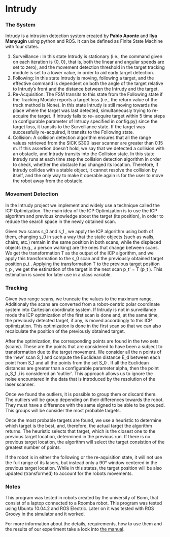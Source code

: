Intrudy
========

### The System ##########


Intrudy is a intrusion detection system created by **Pablo Aponte** and **Ilya Manyugin** using python and ROS. It can be defined as Finite State Machine with four states.

1.    Surveillance : In this state Intrudy is stationary (i.e., the command given on each iteration is {0, 0}, that is, both the linear and angular speeds are set to zero), and the movement detection threshold in the target tracking module is set to a lower value, in order to aid early target detection.
2.    Following: In this state Intrudy is moving, following a target, and the effective command is dependent on both the angle of the target relative to Intrudy’s front and the distance between the Intrudy and the target.
3.    Re-Acquisition: The FSM transits to this state from the Following state if the Tracking Module reports a target loss (i.e., the return value of the track method is None). In this state Intrudy is still moving towards the place where the target was last detected, simultaneously trying to re-acquire the target. If Intrudy fails to re- acquire target within 5 time steps (a configurable parameter of Intrudy specified in config.py) since the target loss, it transits to the Surveillance state. If the target was successfully re-acquired, it transits to the Following state.
4.    Collision: A collision detection algorithm ensures that all the range values retrieved from the SICK S300 laser scanner are greater than 0.15 m. If this assertion doesn’t hold, we say that we detected a collision with an obstacle, and Intrudy transits into the Collision state. In this state Intrudy runs at each time step the collision detection algorithm in order to check, whether the obstacle has changed its location. Therefore, if Intrudy collides with a stable object, it cannot resolve the collision by itself, and the only way to make it operable again is for the user to move the robot away from the obstacle.

### Movement Detection ######

In the Intrudy project we implement and widely use a technique called the ICP Optimization. The main idea of the ICP Optimization is to use the ICP algorithm and previous knowledge about the target (its position), in order to reduce the search space in the newly obtained scan.

Given two scans s_0 and s_1 , we apply the ICP algorithm using both of them, changing s_0 in such a way that the static objects (such as walls, chairs, etc.) remain in the same position in both scans, while the displaced objects (e.g., a person walking) are the ones that change between scans. We get the transformation T as the output of the ICP algorithm, and we apply this transformation to the s_0 scan and the previously obtained target position p_t . Applying the transformation T to the previous target position t_p , we get the estimation of the target in the next scan p_t' = T (p_t ). This estimation is saved for later use in a class variable.

### Tracking #######

Given two range scans, we truncate the values to the maximum range. Additionaly the scans are converted from a robot-centric polar coordinate system into Cartesian coordinate system. If Intrudy is not in surveillance mode the ICP optimization of the first scan is done and, at the same time, the previously detected target, if any, is moved accordingly to this ICP optimization. This optimization is done in the first scan so that we can also recalculate the position of the previously obtained target.

After the optimization, the corresponding points are found in the two sets (scans). These are the points that are considered to have been a subject to transformation due to the target movement. We consider all the n points of the ‘new’ scan S_1 and compute the Euclidean distance E_d between each point from S_1 and all the points from the set S_0 . If all the Euclidean distances are greater than a configurable parameter alpha, then the point p_S_1 ,i is considered an ‘outlier’. This approach allows us to ignore the noise encountered in the data that is introduced by the resolution of the laser scanner.

Once we found the outliers, it is possible to group them or discard them. The outliers will be group depending on their differences towards the robot. They must have a difference with the same signed to be able to be grouped. This groups will be consider the most probable targets.

Once the most probable targets are found, we use a heuristic to determine which target is the best, and, therefore, the actual target the algorithm returns. The heuristic selects that target, which is the closest one to the previous target location, determined in the previous run. If there is no previous target location, the algorithm will select the target consistion of the greatest number of points.

If the robot is in either the following or the re-aquisition state, it will not use the full range of its lasers, but instead only a 90° window centered in the previous target location. While in this states, the target position will be also updated (transformed) to account for the robots movements.

### Notes ##########

This program was tested in robots created by the university of Bonn, that consist of a laptop connected to a Roomba robot. This program was tested using Ubuntu 10.04.2 and ROS Electric. Later on it was tested with ROS Groovy in the simulator and it worked.

For more information about the details, requirements, how to use them and the results of our experiment take a look into [the manual](https://github.com/api55/Intrudy/raw/master/doc/programmers_manual/programmers_manual.pdf). 
